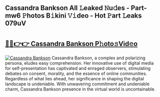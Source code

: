 ## Cassandra Bankson All 𝙻eaked 𝙽u𝚍es - Part-mw6 𝙿hotos B𝚒kini 𝚅𝚒deo - Hot 𝙿art 𝙻eaks 079uV

# <h2><a href="http://ld3z5a.urlbe.top/?page=Cassandra+Bankson">🔗🔗👉👉 Cassandra Bankson P𝚑oto𝚜Vid𝚎o</a></h2>

[![Cassandra Bankson](https://i.imgur.com/eBuTRDB.gif)](http://ld3z5a.urlbe.top/?page=Cassandra+Bankson)
Cassandra Bankson, a complex and polarizing persona, eludes easy comprehension. Her innovative use of digital media for self-presentation has captivated and enraged observers, stimulating debates on consent, morality, and the essence of online communities. Regardless of what lies ahead, her significance in shaping the digital landscape is undeniable. With unwavering commitment and undeniable charm, Cassandra Bankson presence in the virtual world is uncontainable.
